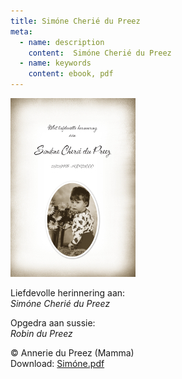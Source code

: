 ```yaml
---
title: Simóne Cherié du Preez
meta:
  - name: description
    content:  Simóne Cherié du Preez
  - name: keywords
    content: ebook, pdf
---
```

![Simóne Cherié du Preez](./simone.jpg)

Liefdevolle herinnering aan:  
 *Simóne Cherié du Preez*  
 
Opgedra aan sussie:  
 *Robin du Preez*  
 
&copy; Annerie du Preez (Mamma)  
Download: <a href="/books/Simone.pdf">Simóne.pdf</a>
